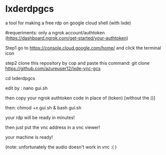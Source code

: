 # lxderdpgcs
a tool for making a free rdp on google cloud shell (with lxde)


#requeriments: only a ngrok account/authtoken (https://dashboard.ngrok.com/get-started/your-authtoken)


Step1
go to https://console.cloud.google.com/home/ and click the terminal icon

step2
clone this repository by cop and paste this command: git clone https://github.com/azureuser12/lxde-vnc-gcs


cd lxderdpgcs

edit by : nano gui.sh


then copy your ngrok authtoken code in place of (token) [without the ()]

then: chmod +x gui.sh & bash gui.sh 

your rdp will be ready in minutes!

then just put the vnc address in a vnc viewer!

your machine is ready!

(note: unfortunately the audio doesn't work in vnc :( )
